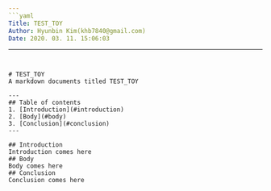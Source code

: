 ```yaml
---
```yaml
Title: TEST_TOY
Author: Hyunbin Kim(khb7840@gmail.com)
Date: 2020. 03. 11. 15:06:03
```
---
```


# TEST_TOY
A markdown documents titled TEST_TOY

---
## Table of contents
1. [Introduction](#introduction)
2. [Body](#body)
3. [Conclusion](#conclusion)
---

## Introduction
Introduction comes here
## Body
Body comes here
## Conclusion
Conclusion comes here